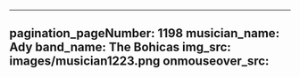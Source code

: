 ------
pagination_pageNumber: 1198
musician_name: Ady
band_name: The Bohicas
img_src: images/musician1223.png
onmouseover_src: 
------